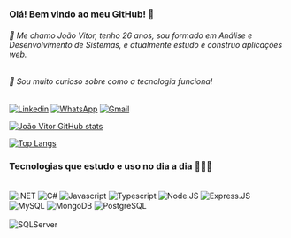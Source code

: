 ### Olá! Bem vindo ao meu GitHub! 🤙
###### 👋 Me chamo João Vitor, tenho 26 anos, sou formado em Análise e Desenvolvimento de Sistemas, e atualmente estudo e construo aplicações web.
###### 👀 Sou muito curioso sobre como a tecnologia funciona!

[![Linkedin](https://img.shields.io/badge/LinkedIn-0077B5?style=for-the-badge&logo=linkedin&logoColor=white)](https://www.linkedin.com/in/jvlpaiva)
[![WhatsApp](https://img.shields.io/badge/WhatsApp-25D366?style=for-the-badge&logo=whatsapp&logoColor=white)](https://api.whatsapp.com/send?phone=5541996041685&text=Ol%C3%A1%2C%20te%20achei%20no%20GitHub)
[![Gmail](https://img.shields.io/badge/Gmail-D14836?style=for-the-badge&logo=gmail&logoColor=white)](mailto:jvlimapaiva@gmail.com)





[![João Vitor GitHub stats](https://github-readme-stats.vercel.app/api?username=jvlinkin&hide=contribs,stars&count_private=true&show_icons=true&theme=tokyonight&include_all_commits=true)](https://github.com/anuraghazra/github-readme-stats)

[![Top Langs](https://github-readme-stats.vercel.app/api/top-langs/?username=jvlinkin&layout=compact)](https://github.com/anuraghazra/github-readme-stats)

### Tecnologias que estudo e uso no dia a dia  🧑🏻‍💻 

<div style="display: inline_block"><br/>
 <img align="center", alt=".NET" src="https://img.shields.io/badge/.NET-5C2D91?style=for-the-badge&logo=.net&logoColor=white">
 <img align="center", alt="C#" src="https://img.shields.io/badge/c%23-%23239120.svg?style=for-the-badge&logo=c-sharp&logoColor=white"> 
<img align="center", alt="Javascript" src="https://img.shields.io/badge/JavaScript-F7DF1E?style=for-the-badge&logo=javascript&logoColor=black">
<img align="center", alt="Typescript" src="https://img.shields.io/badge/TypeScript-007ACC?style=for-the-badge&logo=typescript&logoColor=white">
<img align="center", alt="Node.JS" src="https://img.shields.io/badge/Node.js-43853D?style=for-the-badge&logo=node.js&logoColor=white">
<img align="center", alt="Express.JS" src="https://img.shields.io/badge/Express.js-404D59?style=for-the-badge">
<img align="center", alt="MySQL" src="https://img.shields.io/badge/MySQL-00000F?style=for-the-badge&logo=mysql&logoColor=white">
<img align="center", alt="MongoDB" src="https://img.shields.io/badge/MongoDB-4EA94B?style=for-the-badge&logo=mongodb&logoColor=white">
<img align="center", alt="PostgreSQL" src="https://img.shields.io/badge/PostgreSQL-316192?style=for-the-badge&logo=postgresql&logoColor=white"><br/><br>
<img align="center", alt="SQLServer" src="https://img.shields.io/badge/Microsoft%20SQL%20Sever-CC2927?style=for-the-badge&logo=microsoft%20sql%20server&logoColor=white"><br/><br>
 
  
  


</div><br/><br>



